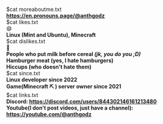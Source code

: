 $cat moreaboutme.txt  
**https://en.pronouns.page/@anthgodz**  
$cat likes.txt  
😄  
**Linux (Mint and Ubuntu), Minecraft**  
$cat dislikes.txt  
🤮  
**People who put milk before cereal _(jk, you do you ;D)_**  
**Hamburger meat (yes, I hate hamburgers)**  
**Hiccups (who doesn't hate them)**  
$cat since.txt  
**Linux developer since 2022**  
**Game(Minecraft ⛏ ) server owner since 2021**  
$cat links.txt  
**Discord: https://discord.com/users/844302146161213480**  
**Youtube(I don't post videos, just have a channel): https://youtube.com/@anthgodz**
